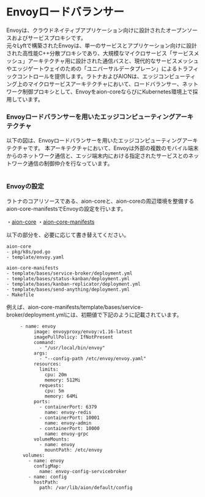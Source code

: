 # Envoyロードバランサー
Envoyは、クラウドネイティブアプリケーション向けに設計されたオープンソースおよびサービスプロキシです。  
元々Lyftで構築されたEnvoyは、単一のサービスとアプリケーション向けに設計された高性能C++分散プロキシであり、大規模なマイクロサービス「サービスメッシュ」アーキテクチャ用に設計された通信バスと、現代的なサービスメッシュやエッジゲートウェイのための「ユニバーサルデータプレーン」によるトラフィックコントロールを提供します。ラトナおよびAIONは、エッジコンピューティング上のマイクロサービスアーキテクチャにおいて、ロードバランサー、ネットワーク制御プロキシとして、Envoyをaion-coreならびにKubernetes環境上で採用しています。

### Envoyロードバランサーを用いたエッジコンピューティングアーキテクチャ
以下の図は、Envoyロードバランサーを用いたエッジコンピューティングアーキテクチャです。
本アーキテクチャにおいて、Envoyは外部の複数のモバイル端末からのネットワーク通信と、エッジ端末内における指定されたサービスとのネットワーク通信の制御仲介を行なっています。

![]()

### Envoyの設定
ラトナのコアリソースである、aion-coreと、aion-coreの周辺環境を整備するaion-core-manifestsでEnvoyの設定を行います。

・[aion-core](https://github.com/latonaio/aion-core)
・[aion-core-manifests](https://github.com/latonaio/aion-core-manifests)


以下の部分を、必要に応じて書き替えてください。
```
aion-core
- pkg/k8s/pod.go
- template/envoy.yaml

aion-core-manifests
- template/bases/service-broker/deployment.yml
- template/bases/status-kanban/deployment.yml
- template/bases/kanban-replicator/deployment.yml
- template/bases/send-anything/deployment.yml
- Makefile
```
例えば、aion-core-manifests/template/bases/service-broker/deployment.ymlには、初期値で下記のように記載されています。
```
     - name: envoy
          image: envoyproxy/envoy:v1.16-latest
          imagePullPolicy: IfNotPresent
          command:
            - "/usr/local/bin/envoy"
          args:
            - "--config-path /etc/envoy/envoy.yaml"
          resources:
            limits:
              cpu: 20m
              memory: 512Mi
            requests:
              cpu: 5m
              memory: 64Mi
          ports:
            - containerPort: 6379
              name: envoy-redis
            - containerPort: 10001
              name: envoy-admin
            - containerPort: 10000
              name: envoy-grpc
          volumeMounts:
            - name: envoy
              mountPath: /etc/envoy
      volumes:
        - name: envoy
          configMap:
            name: envoy-config-servicebroker
        - name: config
          hostPath:
            path: /var/lib/aion/default/config  
```
